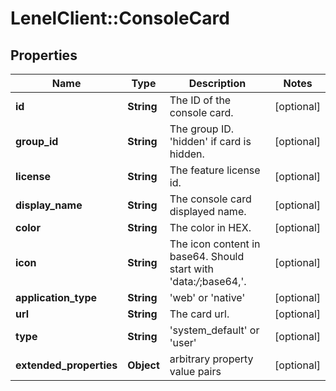 # LenelClient::ConsoleCard

## Properties
Name | Type | Description | Notes
------------ | ------------- | ------------- | -------------
**id** | **String** | The ID of the console card. | [optional] 
**group_id** | **String** | The group ID. &#39;hidden&#39; if card is hidden. | [optional] 
**license** | **String** | The feature license id. | [optional] 
**display_name** | **String** | The console card displayed name. | [optional] 
**color** | **String** | The color in HEX. | [optional] 
**icon** | **String** | The icon content in base64. Should start with &#39;data:*/*;base64,&#39;. | [optional] 
**application_type** | **String** | &#39;web&#39; or &#39;native&#39; | [optional] 
**url** | **String** | The card url. | [optional] 
**type** | **String** | &#39;system_default&#39; or &#39;user&#39; | [optional] 
**extended_properties** | **Object** | arbitrary property value pairs | [optional] 


